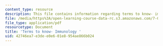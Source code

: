 ```yaml
---
content_type: resource
description: This file contains information regarding terms to know- immunology .
file: /media/https%3A/open-learning-course-data-rc.s3.amazonaws.com/7-013-introductory-biology-spring-2013/42746ea7e3dee0e601e8954ae866b024_MIT7_013S13_Immunology.pdf
file_type: application/pdf
resourcetype: Document
title: 'Terms to know- Immunology '
uid: 42746ea7-e3de-e0e6-01e8-954ae866b024
---
```

